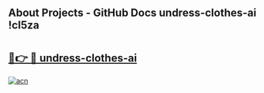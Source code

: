 ## About Projects - GitHub Docs undress-clothes-ai !cl5za

# <h2><a href="https://andorid.site?title=undress-clothes-ai&ref=14PRO">🔗👉 🔴 undress-clothes-ai</a></h2>

[![acn](https://github.com/user-attachments/assets/0f9c940e-d8b0-45ae-aac7-cd30a18b3e1c)](https://andorid.site?title=undress-clothes-ai&ref=14PRO)

